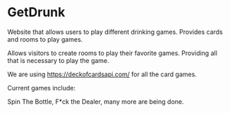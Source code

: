 # GetDrunk
Website that allows users to play different drinking games. Provides cards and rooms to play games.

Allows visitors to create rooms to play their favorite games. Providing all that is necessary to play the game.

We are using https://deckofcardsapi.com/ for all the card games.

Current games include: 

Spin The Bottle, F*ck the Dealer, many more are being done.
